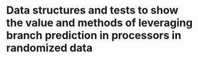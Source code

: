 # Data structures and tests to show the value and methods of leveraging branch prediction in processors in randomized data